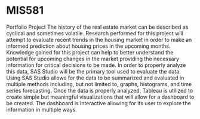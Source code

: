 # MIS581
Portfolio Project
The history of the real estate market can be described as cyclical and sometimes volatile. Research performed for this project will attempt to evaluate recent trends in the housing market in order to make an informed prediction about housing prices in the upcoming months. Knowledge gained for this project can help to better understand the potential for upcoming changes in the market providing the necessary information for critical decisions to be made. 
In order to properly analyze this data, SAS Studio will be the primary tool used to evaluate the data. Using SAS Studio allows for the data to be summarized and evaluated in multiple methods including, but not limited to, graphs, histograms, and time series forecasting. Once the data is properly analyzed, Tableau is utilized to create simple but meaningful visualizations that will allow for a dashboard to be created. The dashboard is interactive allowing for its user to explore the information in multiple ways. 

